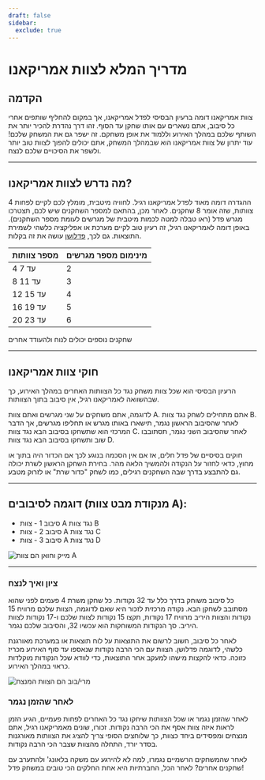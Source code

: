 ```yaml
---
draft: false
sidebar:
  exclude: true
---
```


# מדריך המלא לצוות אמריקאנו

## הקדמה
צוות אמריקאנו דומה ברעיון הבסיסי לפדל אמריקאנו, אך במקום להחליף שותפים אחרי כל סיבוב, אתם נשארים עם אותו שחקן עד הסוף. זהו דרך נהדרת להכיר יותר את השותף שלכם במהלך האירוע וללמוד את אופן משחקם. זה ישפר גם את המשחק שלכם! עוד יתרון של צוות אמריקאנו הוא שבמהלך המשחק, אתם יכולים להפוך לצוות טוב יותר ולשפר את הסיכויים שלכם לנצח.

---

## מה נדרש לצוות אמריקאנו?
ההגדרה דומה מאוד לפדל אמריקאנו רגיל. לחוויה מיטבית, מומלץ לכם לקיים לפחות 4 צוותות, שזה אומר 8 שחקנים. לאחר מכן, בהתאם למספר השחקנים שיש לכם, תצטרכו מגרש פדל (ראו טבלה למטה לכמות מיטבית של מגרשים לעומת מספר השחקנים). באופן דומה לאמריקאנו רגיל, זה רעיון טוב לקיים מערכת או אפליקציה כלשהי לשמירת התוצאות. גם לכך, [פדלושן](https://www.padelution.com/americano) עושה את זה בקלות.

| מספר צוותות | מינימום מספר מגרשים |
|-----------------|--------------------------|
|      4 עד 7     |             2            |
|     8 עד 11     |             3            |
|     12 עד 15    |             4            |
|     16 עד 19    |             5            |
|     20 עד 23    |             6            |

שחקנים נוספים יכולים לנוח ולהעודד אחרים

---

## חוקי צוות אמריקאנו
הרעיון הבסיסי הוא שכל צוות משחק נגד כל הצוותות האחרים במהלך האירוע, כך שבהשוואה לאמריקאנו רגיל, אין סיבוב בתוך הצוותות.

לדוגמה, אתם משחקים על שני מגרשים ואתם צוות A. אתם מתחילים לשחק נגד צוות B. לאחר שהסיבוב הראשון נגמר, תישארו באותו מגרש או תחליפו מגרשים, אך הדבר המרכזי הוא שתשחקו בסיבוב הבא נגד צוות C. לאחר שהסיבוב השני נגמר, תסתובבו שוב ותשחקו בסיבוב הבא נגד צוות D.

חוקים בסיסיים של פדל חלים, אז אם אין הסכמה בנוגע לכך אם הכדור היה בתוך או מחוץ, כדאי לחזור על הנקודה ולהמשיך הלאה מהר. בחירת השחקן הראשון לשרת יכולה גם להתבצע בדרך שבה השחקנים רגילים, כמו לשחק "כדור שרת" או לזרוק מטבע.

---

## דוגמה לסיבובים (מנקודת מבט צוות A):
- סיבוב 1 - צוות A נגד צוות B
- סיבוב 2 - צוות A נגד צוות C
- סיבוב 3 - צוות A נגד צוות D

![מייק וחואן הם צוות A](/he/images/team-americano.png "מייק וחואן הם צוות A")

---

### ציון ואיך לנצח
כל סיבוב משוחק בדרך כלל עד 32 נקודות. כל שחקן משרת 4 פעמים לפני שהוא מסתובב לשחקן הבא. נקודה מרכזית לזכור היא שאם לדוגמה, הצוות שלכם מרוויח 15 נקודות והצוות היריב מרוויח 17 נקודות, תקצו 15 נקודות לצוות שלכם ו-17 נקודות לצוות היריב. סך הנקודות המשוחקות הוא עכשיו 32, והסיבוב שלכם נגמר.

לאחר כל סיבוב, חשוב לרשום את התוצאות על לוח תוצאות או במערכת מאורגנת כלשהי, לדוגמה פדלושן. הצוות עם הכי הרבה נקודות שנאספו עד סוף האירוע מכריז כזוכה. כדאי להקצות מישהו למעקב אחר התוצאות, כדי לוודא שכל הנקודות מוקלדות כראוי במהלך האירוע.

![מרי/בוב הם הצוות המנצח](/he/images/team-americano-scores.png "מרי/בוב הם הצוות המנצח")

### לאחר שהזמן נגמר
לאחר שהזמן נגמר או שכל הצוותות שיחקו נגד כל האחרים לפחות פעמיים, הגיע הזמן לראות איזה צוות אסף את הכי הרבה נקודות. זכורו, שונים מאמריקאנו רגיל, אתם מנצחים ומפסידים ביחד כצוות, כך שלוחצים הסופי צריך להציג את הצוותות מאורגנות בסדר יורד, התחלה מהצוות שצבר הכי הרבה נקודות.

לאחר שהמשחקים הרשמיים נגמרו, למה לא להירגע עם משקה בלאונג' ולהתערב עם שחקנים אחרים? לאחר הכל, החברתיות היא אחת החלקים הכי טובים במשחק פדל!